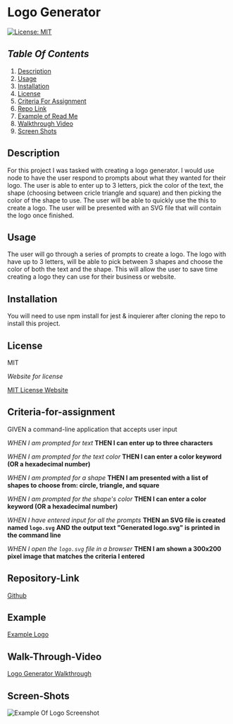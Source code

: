 # Logo Generator

[![License: MIT](https://img.shields.io/badge/License-MIT-yellow.svg)](https://opensource.org/licenses/MIT)

## _Table Of Contents_

1. [Description](#description)
2. [Usage](#usage)
3. [Installation](#installation)
4. [License](#license)
5. [Criteria For Assignment](#criteria-for-assignment)
6. [Repo Link](#repository-link)
7. [Example of Read Me](#example)
8. [Walkthrough Video](#walk-through-video)
9. [Screen Shots](#screen-shots)

## Description

For this project I was tasked with creating a logo generator. I would use node to have the user respond to prompts about what they wanted for their logo. The user is able to enter up to 3 letters, pick the color of the text, the shape (choosing between cricle triangle and square) and then picking the color of the shape to use. The user will be able to quickly use the this to create a logo. The user will be presented with an SVG file that will contain the logo once finished.

## Usage

The user will go through a series of prompts to create a logo. The logo with have up to 3 letters, will be able to pick between 3 shapes and choose the color of both the text and the shape. This will allow the user to save time creating a logo they can use for their business or website.

## Installation

You will need to use npm install for jest & inquierer after cloning the repo to install this project.

## License

MIT

_Website for license_

[MIT License Website](https://mit-license.org/)

## Criteria-for-assignment

GIVEN a command-line application that accepts user input

_WHEN I am prompted for text_
**THEN I can enter up to three characters**

_WHEN I am prompted for the text color_
**THEN I can enter a color keyword (OR a hexadecimal number)**

_WHEN I am prompted for a shape_
**THEN I am presented with a list of shapes to choose from: circle, triangle, and square**

_WHEN I am prompted for the shape's color_
**THEN I can enter a color keyword (OR a hexadecimal number)**

_WHEN I have entered input for all the prompts_
**THEN an SVG file is created named `logo.svg`**
**AND the output text "Generated logo.svg" is printed in the command line**

*WHEN I open the `logo.svg` file in a browser*
**THEN I am shown a 300x200 pixel image that matches the criteria I entered**

## Repository-Link

[Github](https://github.com/PintoDrop/logogen)

## Example

[Example Logo]()

## Walk-Through-Video

[Logo Generator Walkthrough]()

## Screen-Shots

![Example Of Logo Screenshot]()
